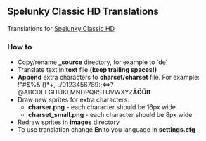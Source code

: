 ## Spelunky Classic HD Translations
Translations for [Spelunky Classic HD](https://github.com/yancharkin/SpelunkyClassicHD)

### How to
- Copy/rename **_source** directory, for example to 'de'
- Translate text in **text** file **(keep trailing spaces!)**
- **Append** extra characters to **charset/charset** file. For example:  !"#$%&'()*+,-./0123456789:;<=>?@ABCDEFGHIJKLMNOPQRSTUVWXYZ**ÄÖÜß**
- Draw new sprites for extra characters:
	- **charser.png** - each character should be 16px wide
	- **charset_small.png** - each character should be 8px wide
- Redraw sprites in **images** directory
- To use translation change **En** to you language in **settings.cfg**
